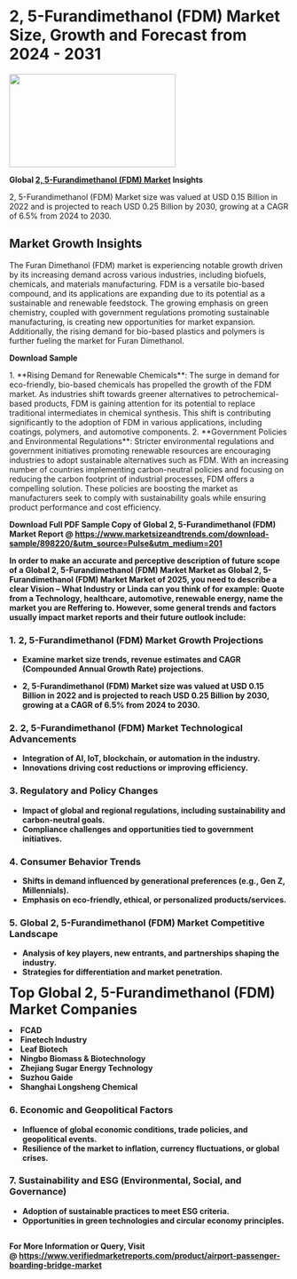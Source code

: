 <H1>2, 5-Furandimethanol (FDM) Market Size, Growth and Forecast from 2024 - 2031</H1><img class="aligncenter size-medium wp-image-584254" src="https://thirdeyenews.in/wp-content/uploads/2024/09/Global-Market-Research-300x168.jpeg" alt="" width="300" height="168" /><p><strong>Global&nbsp;<a href="https://www.marketsizeandtrends.com/download-sample/898220/&amp;utm_source=Pulse&amp;utm_medium=201">2, 5-Furandimethanol (FDM) Market</a> Insights</strong></p><p>2, 5-Furandimethanol (FDM) Market size was valued at USD 0.15 Billion in 2022 and is projected to reach USD 0.25 Billion by 2030, growing at a CAGR of 6.5% from 2024 to 2030.</p><p><h2>Market Growth Insights</h2> <p>The Furan Dimethanol (FDM) market is experiencing notable growth driven by its increasing demand across various industries, including biofuels, chemicals, and materials manufacturing. FDM is a versatile bio-based compound, and its applications are expanding due to its potential as a sustainable and renewable feedstock. The growing emphasis on green chemistry, coupled with government regulations promoting sustainable manufacturing, is creating new opportunities for market expansion. Additionally, the rising demand for bio-based plastics and polymers is further fueling the market for Furan Dimethanol.</p> <p><strong>Download Sample</strong></p> <p>1. **Rising Demand for Renewable Chemicals**: The surge in demand for eco-friendly, bio-based chemicals has propelled the growth of the FDM market. As industries shift towards greener alternatives to petrochemical-based products, FDM is gaining attention for its potential to replace traditional intermediates in chemical synthesis. This shift is contributing significantly to the adoption of FDM in various applications, including coatings, polymers, and automotive components. 2. **Government Policies and Environmental Regulations**: Stricter environmental regulations and government initiatives promoting renewable resources are encouraging industries to adopt sustainable alternatives such as FDM. With an increasing number of countries implementing carbon-neutral policies and focusing on reducing the carbon footprint of industrial processes, FDM offers a compelling solution. These policies are boosting the market as manufacturers seek to comply with sustainability goals while ensuring product performance and cost efficiency. <p><strong></p><p><span class=""><strong>Download Full PDF Sample Copy of Global 2, 5-Furandimethanol (FDM) Market Report</strong> @ <a href="https://www.marketsizeandtrends.com/download-sample/898220/&amp;utm_source=Pulse&amp;utm_medium=201" target="_blank">https://www.marketsizeandtrends.com/download-sample/898220/&amp;utm_source=Pulse&amp;utm_medium=201</a></span></p><p>In order to make an accurate and perceptive description of future scope of a Global&nbsp;2, 5-Furandimethanol (FDM) Market Market as Global&nbsp;2, 5-Furandimethanol (FDM) Market Market of 2025, you need to describe a clear Vision &ndash; What Industry or Linda can you think of for example: Quote from a Technology, healthcare, automotive, renewable energy, name the market you are Reffering to. However, some general trends and factors usually impact market reports and their future outlook include:</p><h3>1.&nbsp;<strong>2, 5-Furandimethanol (FDM) Market Growth Projections</strong></h3><ul><li>Examine market size trends, revenue estimates and CAGR (Compounded Annual Growth Rate) projections.</li><li><p>2, 5-Furandimethanol (FDM) Market size was valued at USD 0.15 Billion in 2022 and is projected to reach USD 0.25 Billion by 2030, growing at a CAGR of 6.5% from 2024 to 2030.</p></li></ul><h3>2.&nbsp;<strong>2, 5-Furandimethanol (FDM) Market Technological Advancements</strong></h3><ul><li>Integration of AI, IoT, blockchain, or automation in the industry.</li><li>Innovations driving cost reductions or improving efficiency.</li></ul><h3>3.&nbsp;<strong>Regulatory and Policy Changes</strong></h3><ul><li>Impact of global and regional regulations, including sustainability and carbon-neutral goals.</li><li>Compliance challenges and opportunities tied to government initiatives.</li></ul><h3>4.&nbsp;<strong>Consumer Behavior Trends</strong></h3><ul><li>Shifts in demand influenced by generational preferences (e.g., Gen Z, Millennials).</li><li>Emphasis on eco-friendly, ethical, or personalized products/services.</li></ul><h3>5.&nbsp;<strong>Global 2, 5-Furandimethanol (FDM) Market Competitive Landscape</strong></h3><ul><li>Analysis of key players, new entrants, and partnerships shaping the industry.</li><li>Strategies for differentiation and market penetration.</li></ul><p data-pm-slice="1 1 []"><span style="color: inherit; font-family: inherit; font-size: 25px;">Top Global 2, 5-Furandimethanol (FDM) Market Companies</span></p><div class="" data-test-id=""><p><li>FCAD</li><li> Finetech Industry</li><li> Leaf Biotech</li><li> Ningbo Biomass & Biotechnology</li><li> Zhejiang Sugar Energy Technology</li><li> Suzhou Gaide</li><li> Shanghai Longsheng Chemical</li></p></div><h3>6.&nbsp;<strong>Economic and Geopolitical Factors</strong></h3><ul><li>Influence of global economic conditions, trade policies, and geopolitical events.</li><li>Resilience of the market to inflation, currency fluctuations, or global crises.</li></ul><h3>7.&nbsp;<strong>Sustainability and ESG (Environmental, Social, and Governance)</strong></h3><ul><li>Adoption of sustainable practices to meet ESG criteria.</li><li>Opportunities in green technologies and circular economy principles.</li></ul><h2><strong style="font-size: 14px;">For More Information or Query, Visit @&nbsp;</strong><a style="background-color: #ffffff; font-size: 14px;" href="https://www.marketsizeandtrends.com/report/2-5-furandimethanol-fdm-market/" target="_blank">https://www.verifiedmarketreports.com/product/airport-passenger-boarding-bridge-market</a></h2>
